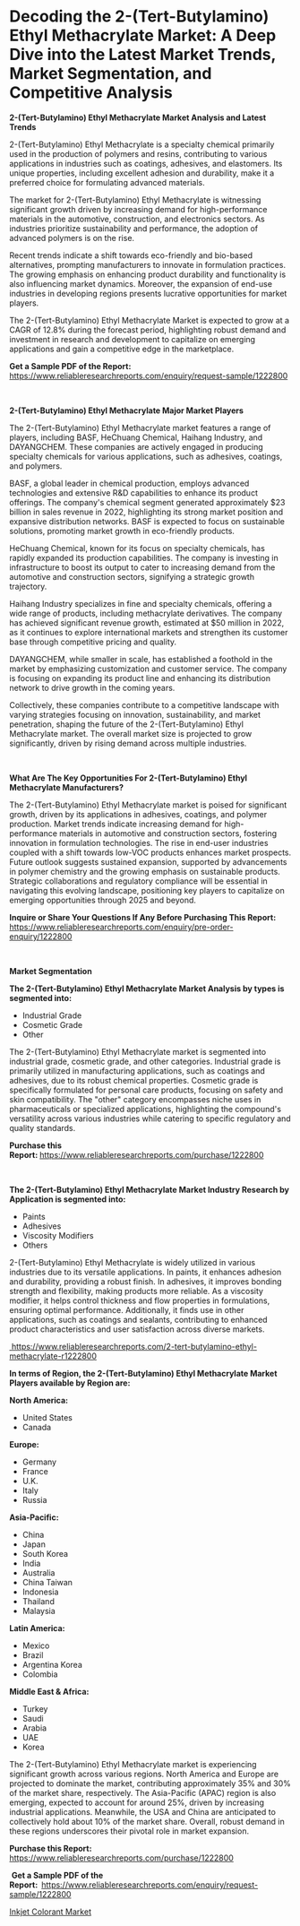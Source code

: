 <p><h1>Decoding the 2-(Tert-Butylamino) Ethyl Methacrylate Market: A Deep Dive into the Latest Market Trends, Market Segmentation, and Competitive Analysis</h1></p><p><strong>2-(Tert-Butylamino) Ethyl Methacrylate Market Analysis and Latest Trends</strong></p>
<p><p>2-(Tert-Butylamino) Ethyl Methacrylate is a specialty chemical primarily used in the production of polymers and resins, contributing to various applications in industries such as coatings, adhesives, and elastomers. Its unique properties, including excellent adhesion and durability, make it a preferred choice for formulating advanced materials.</p><p>The market for 2-(Tert-Butylamino) Ethyl Methacrylate is witnessing significant growth driven by increasing demand for high-performance materials in the automotive, construction, and electronics sectors. As industries prioritize sustainability and performance, the adoption of advanced polymers is on the rise.</p><p>Recent trends indicate a shift towards eco-friendly and bio-based alternatives, prompting manufacturers to innovate in formulation practices. The growing emphasis on enhancing product durability and functionality is also influencing market dynamics. Moreover, the expansion of end-use industries in developing regions presents lucrative opportunities for market players.</p><p>The 2-(Tert-Butylamino) Ethyl Methacrylate Market is expected to grow at a CAGR of 12.8% during the forecast period, highlighting robust demand and investment in research and development to capitalize on emerging applications and gain a competitive edge in the marketplace.</p></p>
<p><strong>Get a Sample PDF of the Report:&nbsp;</strong> <a href="https://www.reliableresearchreports.com/enquiry/request-sample/1222800?utm_campaign=3360&utm_medium=2&utm_source=Github&utm_content=ia&utm_term=04042025&utm_id=2-tert-butylamino-ethyl-methacrylate">https://www.reliableresearchreports.com/enquiry/request-sample/1222800</a></p>
<p>&nbsp;</p>
<p><strong>2-(Tert-Butylamino) Ethyl Methacrylate Major Market Players</strong></p>
<p><p>The 2-(Tert-Butylamino) Ethyl Methacrylate market features a range of players, including BASF, HeChuang Chemical, Haihang Industry, and DAYANGCHEM. These companies are actively engaged in producing specialty chemicals for various applications, such as adhesives, coatings, and polymers.</p><p>BASF, a global leader in chemical production, employs advanced technologies and extensive R&D capabilities to enhance its product offerings. The company's chemical segment generated approximately $23 billion in sales revenue in 2022, highlighting its strong market position and expansive distribution networks. BASF is expected to focus on sustainable solutions, promoting market growth in eco-friendly products.</p><p>HeChuang Chemical, known for its focus on specialty chemicals, has rapidly expanded its production capabilities. The company is investing in infrastructure to boost its output to cater to increasing demand from the automotive and construction sectors, signifying a strategic growth trajectory.</p><p>Haihang Industry specializes in fine and specialty chemicals, offering a wide range of products, including methacrylate derivatives. The company has achieved significant revenue growth, estimated at $50 million in 2022, as it continues to explore international markets and strengthen its customer base through competitive pricing and quality.</p><p>DAYANGCHEM, while smaller in scale, has established a foothold in the market by emphasizing customization and customer service. The company is focusing on expanding its product line and enhancing its distribution network to drive growth in the coming years. </p><p>Collectively, these companies contribute to a competitive landscape with varying strategies focusing on innovation, sustainability, and market penetration, shaping the future of the 2-(Tert-Butylamino) Ethyl Methacrylate market. The overall market size is projected to grow significantly, driven by rising demand across multiple industries.</p></p>
<p>&nbsp;</p>
<p><strong>What Are The Key Opportunities For 2-(Tert-Butylamino) Ethyl Methacrylate Manufacturers?</strong></p>
<p><p>The 2-(Tert-Butylamino) Ethyl Methacrylate market is poised for significant growth, driven by its applications in adhesives, coatings, and polymer production. Market trends indicate increasing demand for high-performance materials in automotive and construction sectors, fostering innovation in formulation technologies. The rise in end-user industries coupled with a shift towards low-VOC products enhances market prospects. Future outlook suggests sustained expansion, supported by advancements in polymer chemistry and the growing emphasis on sustainable products. Strategic collaborations and regulatory compliance will be essential in navigating this evolving landscape, positioning key players to capitalize on emerging opportunities through 2025 and beyond.</p></p>
<p><strong>Inquire or Share Your Questions If Any Before Purchasing This Report:</strong> <a href="https://www.reliableresearchreports.com/enquiry/pre-order-enquiry/1222800?utm_campaign=3360&utm_medium=2&utm_source=Github&utm_content=ia&utm_term=04042025&utm_id=2-tert-butylamino-ethyl-methacrylate">https://www.reliableresearchreports.com/enquiry/pre-order-enquiry/1222800</a></p>
<p>&nbsp;</p>
<p><strong>Market Segmentation</strong></p>
<p><strong>The 2-(Tert-Butylamino) Ethyl Methacrylate Market Analysis by types is segmented into:</strong></p>
<p><ul><li>Industrial Grade</li><li>Cosmetic Grade</li><li>Other</li></ul></p>
<p><p>The 2-(Tert-Butylamino) Ethyl Methacrylate market is segmented into industrial grade, cosmetic grade, and other categories. Industrial grade is primarily utilized in manufacturing applications, such as coatings and adhesives, due to its robust chemical properties. Cosmetic grade is specifically formulated for personal care products, focusing on safety and skin compatibility. The "other" category encompasses niche uses in pharmaceuticals or specialized applications, highlighting the compound's versatility across various industries while catering to specific regulatory and quality standards.</p></p>
<p><strong>Purchase this Report:&nbsp;</strong><a href="https://www.reliableresearchreports.com/purchase/1222800?utm_campaign=3360&utm_medium=2&utm_source=Github&utm_content=ia&utm_term=04042025&utm_id=2-tert-butylamino-ethyl-methacrylate">https://www.reliableresearchreports.com/purchase/1222800</a></p>
<p>&nbsp;</p>
<p><strong>The 2-(Tert-Butylamino) Ethyl Methacrylate Market Industry Research by Application is segmented into:</strong></p>
<p><ul><li>Paints</li><li>Adhesives</li><li>Viscosity Modifiers</li><li>Others</li></ul></p>
<p><p>2-(Tert-Butylamino) Ethyl Methacrylate is widely utilized in various industries due to its versatile applications. In paints, it enhances adhesion and durability, providing a robust finish. In adhesives, it improves bonding strength and flexibility, making products more reliable. As a viscosity modifier, it helps control thickness and flow properties in formulations, ensuring optimal performance. Additionally, it finds use in other applications, such as coatings and sealants, contributing to enhanced product characteristics and user satisfaction across diverse markets.</p></p>
<p><a href="https://www.reliableresearchreports.com/2-tert-butylamino-ethyl-methacrylate-r1222800?utm_campaign=3360&utm_medium=2&utm_source=Github&utm_content=ia&utm_term=04042025&utm_id=2-tert-butylamino-ethyl-methacrylate">&nbsp;https://www.reliableresearchreports.com/2-tert-butylamino-ethyl-methacrylate-r1222800</a></p>
<p><strong>In terms of Region, the 2-(Tert-Butylamino) Ethyl Methacrylate Market Players available by Region are:</strong></p>
<p>
    <p> <strong> North America: </strong>
        <ul>
            <li>United States</li>
            <li>Canada</li>
        </ul>
        </p> 
    <p> <strong> Europe: </strong>
        <ul>
            <li>Germany</li>
            <li>France</li>
            <li>U.K.</li>
            <li>Italy</li>
            <li>Russia</li>
        </ul>
        </p> 
    <p> <strong> Asia-Pacific: </strong>
        <ul>
            <li>China</li>
            <li>Japan</li>
            <li>South Korea</li>
            <li>India</li>
            <li>Australia</li>
            <li>China Taiwan</li>
            <li>Indonesia</li>
            <li>Thailand</li>
            <li>Malaysia</li>
        </ul>
        </p> 
    <p> <strong> Latin America: </strong>
        <ul>
            <li>Mexico</li>
            <li>Brazil</li>
            <li>Argentina Korea</li>
            <li>Colombia</li>
        </ul>
        </p> 
    <p> <strong> Middle East & Africa: </strong>
        <ul>
            <li>Turkey</li>
            <li>Saudi</li>
            <li>Arabia</li>
            <li>UAE</li>
            <li>Korea</li>
        </ul>
    </p>
    </p>
<p><p>The 2-(Tert-Butylamino) Ethyl Methacrylate market is experiencing significant growth across various regions. North America and Europe are projected to dominate the market, contributing approximately 35% and 30% of the market share, respectively. The Asia-Pacific (APAC) region is also emerging, expected to account for around 25%, driven by increasing industrial applications. Meanwhile, the USA and China are anticipated to collectively hold about 10% of the market share. Overall, robust demand in these regions underscores their pivotal role in market expansion.</p></p>
<p><strong>Purchase this Report: </strong><a href="https://www.reliableresearchreports.com/purchase/1222800?utm_campaign=3360&utm_medium=2&utm_source=Github&utm_content=ia&utm_term=04042025&utm_id=2-tert-butylamino-ethyl-methacrylate">https://www.reliableresearchreports.com/purchase/1222800</a></p>
<p>&nbsp;<strong>Get a Sample PDF of the Report:&nbsp;&nbsp;</strong><a href="https://www.reliableresearchreports.com/enquiry/request-sample/1222800?utm_campaign=3360&utm_medium=2&utm_source=Github&utm_content=ia&utm_term=04042025&utm_id=2-tert-butylamino-ethyl-methacrylate">https://www.reliableresearchreports.com/enquiry/request-sample/1222800</a></p>
<p><strong></strong></p>
<p><p><a href="https://github.com/kryshaprilbb/Market-Research-Report-List-1/blob/main/inkjet-colorant-market.md?utm_campaign=3360&utm_medium=2&utm_source=Github&utm_content=ia&utm_term=04042025&utm_id=2-tert-butylamino-ethyl-methacrylate">Inkjet Colorant Market</a></p></p>